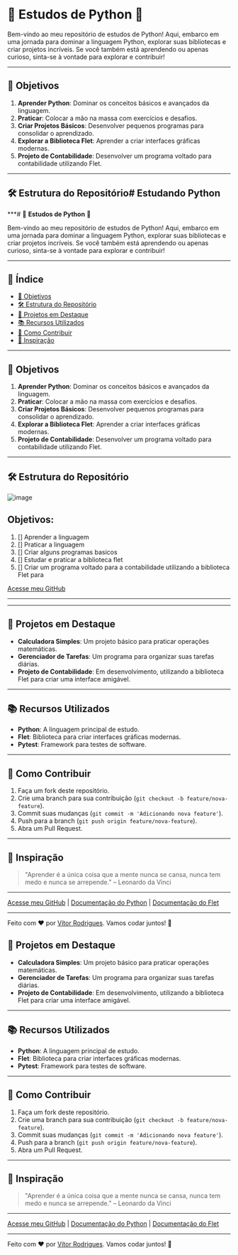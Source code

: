 # 🐍 **Estudos de Python** 🚀

Bem-vindo ao meu repositório de estudos de Python! Aqui, embarco em uma jornada para dominar a linguagem Python, explorar suas bibliotecas e criar projetos incríveis. Se você também está aprendendo ou apenas curioso, sinta-se à vontade para explorar e contribuir!

---

## 🎯 **Objetivos**

1. **Aprender Python**: Dominar os conceitos básicos e avançados da linguagem.
2. **Praticar**: Colocar a mão na massa com exercícios e desafios.
3. **Criar Projetos Básicos**: Desenvolver pequenos programas para consolidar o aprendizado.
4. **Explorar a Biblioteca Flet**: Aprender a criar interfaces gráficas modernas.
5. **Projeto de Contabilidade**: Desenvolver um programa voltado para contabilidade utilizando Flet.

---

## 🛠️ **Estrutura do Repositório**# **Estudando Python** 
***# 🐍 **Estudos de Python** 🚀

Bem-vindo ao meu repositório de estudos de Python! Aqui, embarco em uma jornada para dominar a linguagem Python, explorar suas bibliotecas e criar projetos incríveis. Se você também está aprendendo ou apenas curioso, sinta-se à vontade para explorar e contribuir!

---

## 📌 **Índice**
- [🎯 Objetivos](#-objetivos)
- [🛠️ Estrutura do Repositório](#️-estrutura-do-repositório)
- [🚀 Projetos em Destaque](#-projetos-em-destaque)
- [📚 Recursos Utilizados](#-recursos-utilizados)
- [🤝 Como Contribuir](#-como-contribuir)
- [🌟 Inspiração](#-inspiração)

---

## 🎯 **Objetivos**

1. **Aprender Python**: Dominar os conceitos básicos e avançados da linguagem.
2. **Praticar**: Colocar a mão na massa com exercícios e desafios.
3. **Criar Projetos Básicos**: Desenvolver pequenos programas para consolidar o aprendizado.
4. **Explorar a Biblioteca Flet**: Aprender a criar interfaces gráficas modernas.
5. **Projeto de Contabilidade**: Desenvolver um programa voltado para contabilidade utilizando Flet.

---

## 🛠️ **Estrutura do Repositório**
![image](https://github.com/user-attachments/assets/a70e4d38-29e5-4b0f-92e8-dc7e8e4423e5)

## Objetivos:
1. [] Aprender a linguagem
2. [] Praticar a linguagem
3. [] Criar alguns programas basicos
4. [] Estudar e praticar a biblioteca flet
5. [] Criar um programa voltado para a contabilidade utilizando a biblioteca Flet para 


[Acesse meu GitHub](https://github.com/Vit0r-R0drigues)

---

---

## 🚀 **Projetos em Destaque**

- **Calculadora Simples**: Um projeto básico para praticar operações matemáticas.
- **Gerenciador de Tarefas**: Um programa para organizar suas tarefas diárias.
- **Projeto de Contabilidade**: Em desenvolvimento, utilizando a biblioteca Flet para criar uma interface amigável.

---

## 📚 **Recursos Utilizados**

- **Python**: A linguagem principal de estudo.
- **Flet**: Biblioteca para criar interfaces gráficas modernas.
- **Pytest**: Framework para testes de software.

---

## 🤝 **Como Contribuir**

1. Faça um fork deste repositório.
2. Crie uma branch para sua contribuição (`git checkout -b feature/nova-feature`).
3. Commit suas mudanças (`git commit -m 'Adicionando nova feature'`).
4. Push para a branch (`git push origin feature/nova-feature`).
5. Abra um Pull Request.

---

## 🌟 **Inspiração**

> "Aprender é a única coisa que a mente nunca se cansa, nunca tem medo e nunca se arrepende." – Leonardo da Vinci

---

[Acesse meu GitHub](https://github.com/Vit0r-Rodrigues) | [Documentação do Python](https://docs.python.org/3/) | [Documentação do Flet](https://flet.dev/docs/)

---

Feito com ❤️ por [Vítor Rodrigues](https://github.com/Vit0r-Rodrigues). Vamos codar juntos! 🚀
## 🚀 **Projetos em Destaque**

- **Calculadora Simples**: Um projeto básico para praticar operações matemáticas.
- **Gerenciador de Tarefas**: Um programa para organizar suas tarefas diárias.
- **Projeto de Contabilidade**: Em desenvolvimento, utilizando a biblioteca Flet para criar uma interface amigável.

---

## 📚 **Recursos Utilizados**

- **Python**: A linguagem principal de estudo.
- **Flet**: Biblioteca para criar interfaces gráficas modernas.
- **Pytest**: Framework para testes de software.

---

## 🤝 **Como Contribuir**

1. Faça um fork deste repositório.
2. Crie uma branch para sua contribuição (`git checkout -b feature/nova-feature`).
3. Commit suas mudanças (`git commit -m 'Adicionando nova feature'`).
4. Push para a branch (`git push origin feature/nova-feature`).
5. Abra um Pull Request.

---

## 🌟 **Inspiração**

> "Aprender é a única coisa que a mente nunca se cansa, nunca tem medo e nunca se arrepende." – Leonardo da Vinci

---

[Acesse meu GitHub](https://github.com/Vit0r-Rodrigues) | [Documentação do Python](https://docs.python.org/3/) | [Documentação do Flet](https://flet.dev/docs/)

---

Feito com ❤️ por [Vítor Rodrigues](https://github.com/Vit0r-Rodrigues). Vamos codar juntos! 🚀